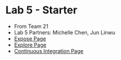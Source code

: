 # Lab 5 - Starter
- From Team 21
- Lab 5 Partners: Michelle Chen, Jun Linwu
- [Expose Page](https://fillna.github.io/cse110_lab5/expose.html)
- [Explore Page](https://fillna.github.io/cse110_lab5/explore.html)
- [Continuous Integration Page](https://github.com/fillna/introduction-to-github)
